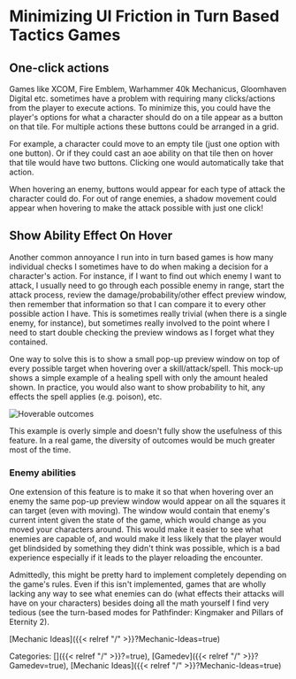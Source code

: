 # Minimizing UI Friction in Turn Based Tactics Games

## One-click actions

Games like XCOM, Fire Emblem, Warhammer 40k Mechanicus, Gloomhaven Digital etc.
sometimes have a problem with requiring many clicks/actions from the player to
execute actions.  To minimize this, you could have the player's options for
what a character should do on a tile appear as a button on that tile. For
multiple actions these buttons could be arranged in a grid.

For example, a character could move to an empty tile (just one option with one
button).  Or if they could cast an aoe ability on that tile then on hover that
tile would have two buttons.  Clicking one would automatically take that
action.

When hovering an enemy, buttons would appear for each type of attack the
character could do.  For out of range enemies, a shadow movement could appear
when hovering to make the attack possible with just one click!

## Show Ability Effect On Hover

Another common annoyance I run into in turn based games is how many individual
checks I sometimes have to do when making a decision for a character's action.
For instance, if I want to find out which enemy I want to attack, I usually need
to go through each possible enemy in range, start the attack process, review the
damage/probability/other effect preview window, then remember that information so that I
can compare it to every other possible action I have.  This is sometimes really
trivial (when there is a single enemy, for instance), but sometimes really involved
to the point where I need to start double checking the preview windows as I forget
what they contained.

One way to solve this is to show a small pop-up preview window on top of every
possible target when hovering over a skill/attack/spell. This mock-up shows a simple
example of a healing spell with only the amount healed shown.  In practice, you would
also want to show probability to hit, any effects the spell applies (e.g. poison), etc.

![Hoverable outcomes](/docs/gamedev/mechanic-ideas/hoverable-outcomes-healing.png)

This example is overly simple and doesn't fully show the usefulness of this feature. In
a real game, the diversity of outcomes would be much greater most of the time.

### Enemy abilities

One extension of this feature is to make it so that when hovering over an enemy the same
pop-up preview window would appear on all the squares it can target (even with moving).
The window would contain that enemy's current intent given the state of the game, which
would change as you moved your characters around.  This would make it easier to see what
enemies are capable of, and would make it less likely that the player would get blindsided
by something they didn't think was possible, which is a bad experience especially if it leads
to the player reloading the encounter.

Admittedly, this might be pretty hard to implement completely depending on the game's rules.
Even if this isn't implemented, games that are wholly lacking any way to see what enemies can
do (what effects their attacks will have on your characters) besides doing all the math yourself
I find very tedious (see the turn-based modes for Pathfinder: Kingmaker and Pillars of Eternity 2).








[Mechanic Ideas]({{< relref "/" >}}?Mechanic-Ideas=true)

Categories: []({{< relref "/" >}}?=true),
[Gamedev]({{< relref "/" >}}?Gamedev=true),
[Mechanic Ideas]({{< relref "/" >}}?Mechanic-Ideas=true)